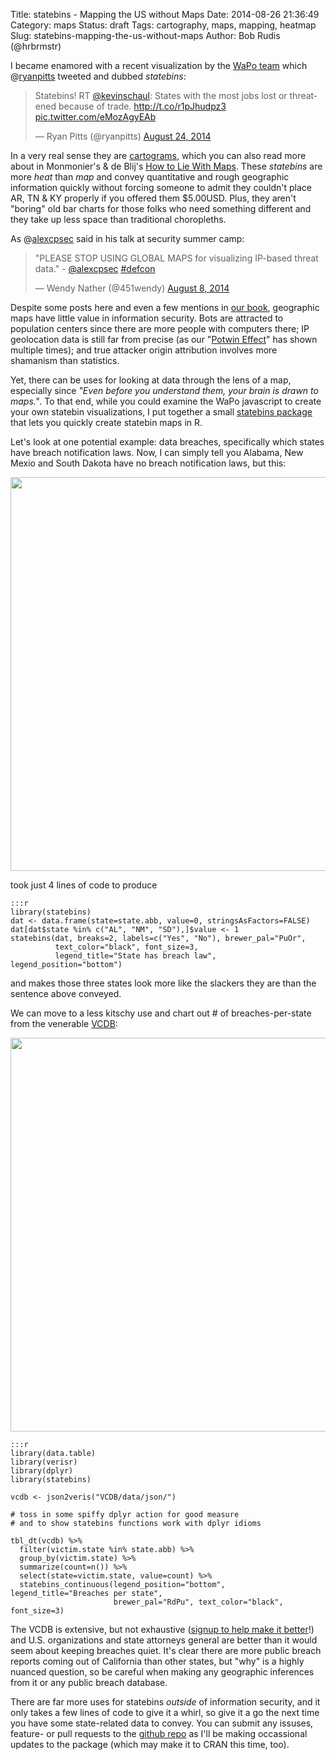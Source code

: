 Title: statebins - Mapping the US without Maps
Date: 2014-08-26 21:36:49
Category: maps
Status: draft
Tags: cartography, maps, mapping, heatmap
Slug: statebins-mapping-the-us-without-maps
Author: Bob Rudis (@hrbrmstr)

I became enamored with a recent visualization by the [WaPo team](http://bit.ly/statebins) which @[ryanpitts](https://twitter.com/ryanpitts/) tweeted and dubbed *statebins*:

<blockquote class="twitter-tweet" lang="en"><p>Statebins! RT <a href="https://twitter.com/kevinschaul">@kevinschaul</a>: States with the most jobs lost or threatened because of trade. <a href="http://t.co/r1pJhudpz3">http://t.co/r1pJhudpz3</a> <a href="http://t.co/eMozAgyEAb">pic.twitter.com/eMozAgyEAb</a></p>&mdash; Ryan Pitts (@ryanpitts) <a href="https://twitter.com/ryanpitts/statuses/503613265839017984">August 24, 2014</a></blockquote>
<script async src="//platform.twitter.com/widgets.js" charset="utf-8"></script>

In a very real sense they are [cartograms](http://en.m.wikipedia.org/wiki/Cartogram), which you can also read more about in Monmonier's & de Blij's [How to Lie With Maps](http://www.amazon.com/gp/product/0226534219/ref=as_li_tl?ie=UTF8&camp=1789&creative=390957&creativeASIN=0226534219&linkCode=as2&tag=rudisdotnet-20&linkId=54N7RQDVFEBV6CSZ). These *statebins* are more *heat* than *map* and convey quantitative and rough geographic information quickly without forcing someone to admit they couldn't place AR, TN & KY properly if you offered them $5.00USD. Plus, they aren't "boring" old bar charts for those folks who need something different and they take up less space than traditional choropleths.

As @[alexcpsec](http://twitter.com/alexcpsec) said in his talk at security summer camp:

<blockquote class="twitter-tweet" lang="en"><p>&quot;PLEASE STOP USING GLOBAL MAPS for visualizing IP-based threat data.&quot; - <a href="https://twitter.com/alexcpsec">@alexcpsec</a> <a href="https://twitter.com/hashtag/defcon?src=hash">#defcon</a></p>&mdash; Wendy Nather (@451wendy) <a href="https://twitter.com/451wendy/statuses/497808992039870466">August 8, 2014</a></blockquote>
<script async src="//platform.twitter.com/widgets.js" charset="utf-8"></script>

Despite some posts here and even a few mentions in [our book](http://dds.ec/amzn), geographic maps have little value in information security. Bots are attracted to population centers since there are more people with computers there; IP geolocation data is still far from precise (as our "[Potwin Effect](http://books.google.com/books?id=7DqwAgAAQBAJ&pg=PA113&lpg=PA113&dq=potwin+effect&source=bl&ots=CyYrKxlkCa&sig=Kk6bd9Mz2uJdNOVp2wj3Bn4AgSI&hl=en&sa=X&ei=mTj9U8WhBIvnoASOrYKwBQ&ved=0CCIQ6AEwAA#v=onepage&q=potwin%20effect&f=false)" has shown multiple times); and true attacker origin attribution involves more shamanism than statistics.

Yet, there can be uses for looking at data through the lens of a map, especially since *"Even before you understand them, your brain is drawn to maps."*. To that end, while you could examine the WaPo javascript to create your own statebin visualizations, I put together a small [statebins package](http://github.com/hrbrmstr/statebins/) that lets you quickly create statebin maps in R. 

Let's look at one potential example: data breaches, specifically which states have breach notification laws. Now, I can simply tell you Alabama, New Mexio and South Dakota have no breach notification laws, but this:

<img src="http://datadrivensecurity.info/blog/images/2014/08/state-breach-laws.png" style="max-width:100%; width:630px"/>

took just 4 lines of code to produce

    :::r
    library(statebins)
    dat <- data.frame(state=state.abb, value=0, stringsAsFactors=FALSE)
    dat[dat$state %in% c("AL", "NM", "SD"),]$value <- 1
    statebins(dat, breaks=2, labels=c("Yes", "No"), brewer_pal="PuOr",
              text_color="black", font_size=3,
              legend_title="State has breach law", legend_position="bottom")


and makes those three states look more like the slackers they are than the sentence above conveyed.

We can move to a less kitschy use and chart out # of breaches-per-state from the venerable [VCDB](http://github.com/vz-risk/VCDB):

<img src="http://datadrivensecurity.info/blog/images/2014/08/breaches-per-state.png" style="max-width:100%; width:630px"/>

    :::r
    library(data.table)
    library(verisr)
    library(dplyr)
    library(statebins)

    vcdb <- json2veris("VCDB/data/json/")
    
    # toss in some spiffy dplyr action for good measure
    # and to show statebins functions work with dplyr idioms
    
    tbl_dt(vcdb) %>% 
      filter(victim.state %in% state.abb) %>% 
      group_by(victim.state) %>% 
      summarize(count=n()) %>%
      select(state=victim.state, value=count) %>%
      statebins_continuous(legend_position="bottom", legend_title="Breaches per state", 
                           brewer_pal="RdPu", text_color="black", font_size=3)

The VCDB is extensive, but not exhaustive ([signup to help make it better](http://vcdb.org/volunteer.html)!) and U.S. organizations and state attorneys general are better than it would seem about keeping breaches quiet. It's clear there are more public breach reports coming out of California than other states, but "why" is a highly nuanced question, so be careful when making any geographic inferences from it or any public breach database.

There are far more uses for statebins *outside* of information security, and it only takes a few lines of code to give it a whirl, so give it a go the next time you have some state-related data to convey. You can submit any issuses, feature- or pull requests to the [github repo](https://github.com/hrbrmstr/statebins) as I'll be making occassional updates to the package (which may make it to CRAN this time, too).


